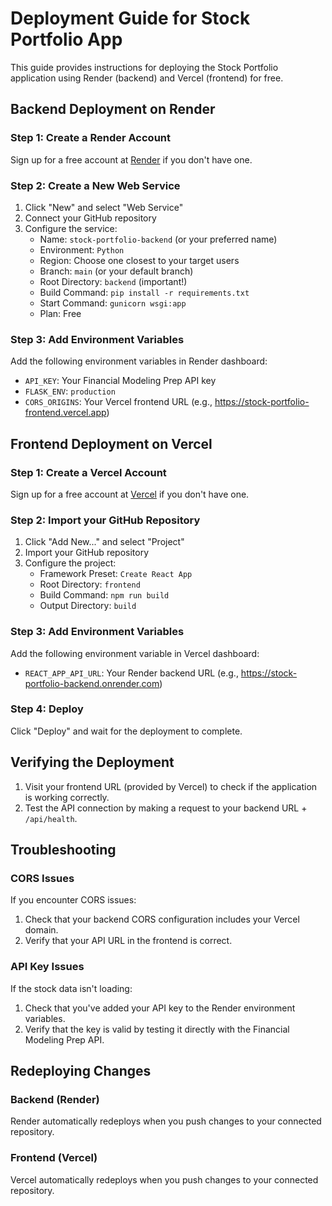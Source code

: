 # Deployment Guide for Stock Portfolio App

This guide provides instructions for deploying the Stock Portfolio application using Render (backend) and Vercel (frontend) for free.

## Backend Deployment on Render

### Step 1: Create a Render Account
Sign up for a free account at [Render](https://render.com/) if you don't have one.

### Step 2: Create a New Web Service
1. Click "New" and select "Web Service"
2. Connect your GitHub repository
3. Configure the service:
   - Name: `stock-portfolio-backend` (or your preferred name)
   - Environment: `Python`
   - Region: Choose one closest to your target users
   - Branch: `main` (or your default branch)
   - Root Directory: `backend` (important!)
   - Build Command: `pip install -r requirements.txt`
   - Start Command: `gunicorn wsgi:app`
   - Plan: Free

### Step 3: Add Environment Variables
Add the following environment variables in Render dashboard:
- `API_KEY`: Your Financial Modeling Prep API key
- `FLASK_ENV`: `production`
- `CORS_ORIGINS`: Your Vercel frontend URL (e.g., https://stock-portfolio-frontend.vercel.app)

## Frontend Deployment on Vercel

### Step 1: Create a Vercel Account
Sign up for a free account at [Vercel](https://vercel.com/) if you don't have one.

### Step 2: Import your GitHub Repository
1. Click "Add New..." and select "Project"
2. Import your GitHub repository
3. Configure the project:
   - Framework Preset: `Create React App`
   - Root Directory: `frontend`
   - Build Command: `npm run build`
   - Output Directory: `build`

### Step 3: Add Environment Variables
Add the following environment variable in Vercel dashboard:
- `REACT_APP_API_URL`: Your Render backend URL (e.g., https://stock-portfolio-backend.onrender.com)

### Step 4: Deploy
Click "Deploy" and wait for the deployment to complete.

## Verifying the Deployment

1. Visit your frontend URL (provided by Vercel) to check if the application is working correctly.
2. Test the API connection by making a request to your backend URL + `/api/health`.

## Troubleshooting

### CORS Issues
If you encounter CORS issues:
1. Check that your backend CORS configuration includes your Vercel domain.
2. Verify that your API URL in the frontend is correct.

### API Key Issues
If the stock data isn't loading:
1. Check that you've added your API key to the Render environment variables.
2. Verify that the key is valid by testing it directly with the Financial Modeling Prep API.

## Redeploying Changes

### Backend (Render)
Render automatically redeploys when you push changes to your connected repository.

### Frontend (Vercel)
Vercel automatically redeploys when you push changes to your connected repository. 